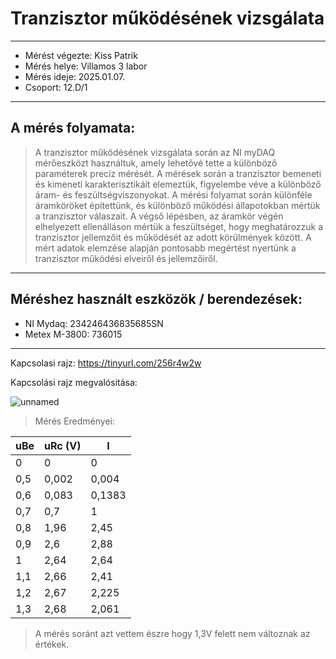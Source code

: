 # Tranzisztor működésének vizsgálata
---  
- Mérést végezte: Kiss Patrik
- Mérés helye: Villamos 3 labor
- Mérés ideje: 2025.01.07.
- Csoport: 12.D/1
---
## A mérés folyamata:
>A tranzisztor működésének vizsgálata során az NI myDAQ mérőeszközt használtuk, amely lehetővé tette a különböző paraméterek precíz mérését. A mérések során a tranzisztor bemeneti és kimeneti karakterisztikáit elemeztük, figyelembe véve a különböző áram- és feszültségviszonyokat. A mérési folyamat során különféle áramköröket építettünk, és különböző működési állapotokban mértük a tranzisztor válaszait. A végső lépésben, az áramkör végén elhelyezett ellenálláson mértük a feszültséget, hogy meghatározzuk a tranzisztor jellemzőit és működését az adott körülmények között. A mért adatok elemzése alapján pontosabb megértést nyertünk a tranzisztor működési elveiről és jellemzőiről.

---

## Méréshez használt eszközök / berendezések:
- NI Mydaq: 234246436835685SN
- Metex M-3800: 736015
---

Kapcsolasi rajz:
https://tinyurl.com/256r4w2w

Kapcsolási rajz megvalósitása:

![unnamed](https://github.com/user-attachments/assets/0529c7a9-15a8-4b55-8d38-e8778f7f32f9)

> Mérés Eredményei:

| uBe    | uRc (V)  |  I   |
|-------|-----      |------|
|  0    | 0         | 0    |
| 0,5   | 0,002     | 0,004    |
| 0,6   | 0,083     | 0,1383     |
| 0,7   | 0,7       | 1     |
| 0,8   | 1,96      | 2,45     |
| 0,9   | 2,6       | 2,88     | 
| 1     | 2,64      |  2,64    |
| 1,1   | 2,66      |  2,41    |
| 1,2   | 2,67      |  2,225    |
| 1,3   | 2,68      |  2,061    |
> A mérés soránt azt vettem észre hogy 1,3V felett nem változnak az értékek.
